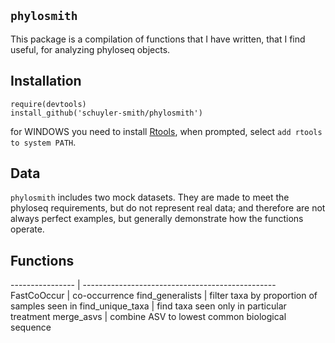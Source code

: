 
## `phylosmith`

This package is a compilation of functions that I have written, that I find useful, for analyzing phyloseq objects.

## Installation

```
require(devtools)
install_github('schuyler-smith/phylosmith')
```

for WINDOWS you need to install <a href="https://cran.r-project.org/bin/windows/Rtools/" target="_blank" >Rtools</a>, when prompted, select `add rtools to system PATH`.

## Data

`phylosmith` includes two mock datasets. They are made to meet the phyloseq requirements, but do not represent real data; and therefore are not always perfect examples, but generally demonstrate how the functions operate.

## Functions

<!-- ```
library(phylosmith)
data()

FastCoOccur(phyloseq_obj, treatment, p = 0.05)
find_generalists(phyloseq_obj, frequency = 0, treatments = NULL, subset = NULL, below = FALSE, drop_samples = FALSE)
find_unique_taxa(phyloseq_obj, column, keyword = NULL)
merge_asvs(...)
``` -->

---------------- | ------------------------------------------------
FastCoOccur      | co-occurrence
find_generalists | filter taxa by proportion of samples seen in
find_unique_taxa | find taxa seen only in particular treatment
merge_asvs       | combine ASV to lowest common biological sequence
